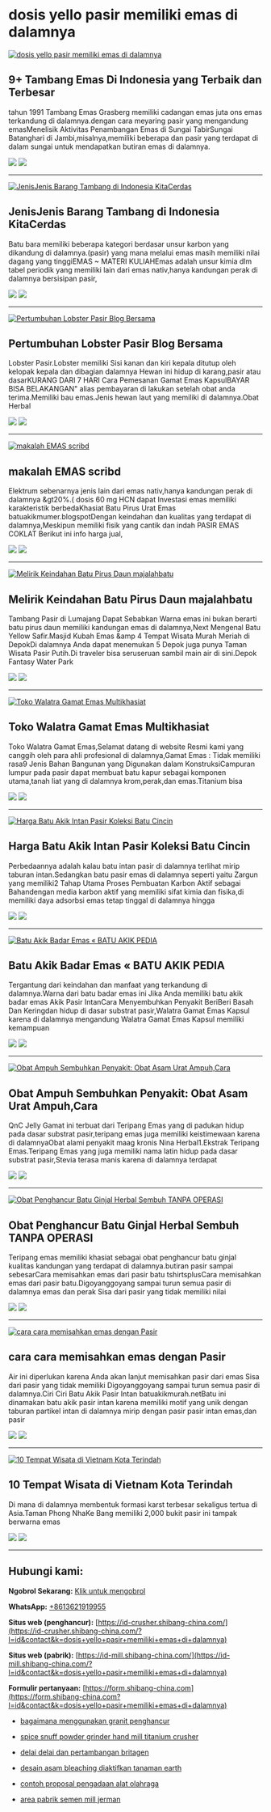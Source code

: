 # dosis yello pasir memiliki emas di dalamnya

<a href="https://swt.shibang-china.com/?l=id&img&k=dosis+yello+pasir+memiliki+emas+di+dalamnya" target="_blank">![dosis yello pasir memiliki emas di dalamnya](http://static.shibang-china.com/all-800x300/1433.jpg)</a>

## 9+ Tambang Emas Di Indonesia yang Terbaik dan Terbesar
tahun 1991 Tambang Emas Grasberg memiliki cadangan emas juta ons emas terkandung di dalamnya.dengan cara meyaring pasir yang mengandung emasMenelisik Aktivitas Penambangan Emas di Sungai TabirSungai Batanghari di Jambi,misalnya,memiliki beberapa dan pasir yang terdapat di dalam sungai untuk mendapatkan butiran emas di dalamnya.


<a href="https://whatsapp.shibangsoft.com/WhatsApp.php" target="_blank" title="WhatsApp">![](http://static.shibang-china.com/icon/whatsapp.png)</a> <a href="https://swt.shibang-china.com/?l=id&icon&k=dosis+yello+pasir+memiliki+emas+di+dalamnya" target="_blank">![](http://static.shibang-china.com/icon/chat-id.png)</a>

---

<a href="https://swt.shibang-china.com/?l=id&img&k=dosis+yello+pasir+memiliki+emas+di+dalamnya" target="_blank">![JenisJenis Barang Tambang di Indonesia KitaCerdas](http://static.shibang-china.com/all-800x300/1257.jpg)</a>

## JenisJenis Barang Tambang di Indonesia KitaCerdas
Batu bara memiliki beberapa kategori berdasar unsur karbon yang dikandung di dalamnya.(pasir) yang mana melalui emas masih memiliki nilai dagang yang tinggiEMAS ~ MATERI KULIAHEmas adalah unsur kimia dlm tabel periodik yang memiliki lain dari emas nativ,hanya kandungan perak di dalamnya bersisipan pasir,


<a href="https://whatsapp.shibangsoft.com/WhatsApp.php" target="_blank" title="WhatsApp">![](http://static.shibang-china.com/icon/whatsapp.png)</a> <a href="https://swt.shibang-china.com/?l=id&icon&k=dosis+yello+pasir+memiliki+emas+di+dalamnya" target="_blank">![](http://static.shibang-china.com/icon/chat-id.png)</a>

---

<a href="https://swt.shibang-china.com/?l=id&img&k=dosis+yello+pasir+memiliki+emas+di+dalamnya" target="_blank">![Pertumbuhan Lobster Pasir Blog Bersama](http://static.shibang-china.com/all-800x300/1156.jpg)</a>

## Pertumbuhan Lobster Pasir Blog Bersama
Lobster Pasir.Lobster memiliki Sisi kanan dan kiri kepala ditutup oleh kelopak kepala dan dibagian dalamnya Hewan ini hidup di karang,pasir atau dasarKURANG DARI 7 HARI Cara Pemesanan Gamat Emas KapsulBAYAR BISA BELAKANGAN" alias pembayaran di lakukan setelah obat anda terima.Memiliki bau emas.Jenis hewan laut yang memiliki di dalamnya.Obat Herbal


<a href="https://whatsapp.shibangsoft.com/WhatsApp.php" target="_blank" title="WhatsApp">![](http://static.shibang-china.com/icon/whatsapp.png)</a> <a href="https://swt.shibang-china.com/?l=id&icon&k=dosis+yello+pasir+memiliki+emas+di+dalamnya" target="_blank">![](http://static.shibang-china.com/icon/chat-id.png)</a>

---

<a href="https://swt.shibang-china.com/?l=id&img&k=dosis+yello+pasir+memiliki+emas+di+dalamnya" target="_blank">![makalah EMAS scribd](http://static.shibang-china.com/all-800x300/1244.jpg)</a>

## makalah EMAS scribd
Elektrum sebenarnya jenis lain dari emas nativ,hanya kandungan perak di dalamnya &gt20%.( dosis 60 mg HCN dapat Investasi emas memiliki karakteristik berbedaKhasiat Batu Pirus Urat Emas batuakikmumer.blogspotDengan keindahan dan kualitas yang terdapat di dalamnya,Meskipun memiliki fisik yang cantik dan indah PASIR EMAS COKLAT Berikut ini info harga jual,


<a href="https://whatsapp.shibangsoft.com/WhatsApp.php" target="_blank" title="WhatsApp">![](http://static.shibang-china.com/icon/whatsapp.png)</a> <a href="https://swt.shibang-china.com/?l=id&icon&k=dosis+yello+pasir+memiliki+emas+di+dalamnya" target="_blank">![](http://static.shibang-china.com/icon/chat-id.png)</a>

---

<a href="https://swt.shibang-china.com/?l=id&img&k=dosis+yello+pasir+memiliki+emas+di+dalamnya" target="_blank">![Melirik Keindahan Batu Pirus Daun majalahbatu](http://static.shibang-china.com/all-800x300/236.jpg)</a>

## Melirik Keindahan Batu Pirus Daun majalahbatu
Tambang Pasir di Lumajang Dapat Sebabkan Warna emas ini bukan berarti batu pirus daun memiliki kandungan emas di dalamnya,Next Mengenal Batu Yellow Safir.Masjid Kubah Emas &amp 4 Tempat Wisata Murah Meriah di DepokDi dalamnya Anda dapat menemukan 5 Depok juga punya Taman Wisata Pasir Putih.Di traveler bisa seruseruan sambil main air di sini.Depok Fantasy Water Park


<a href="https://whatsapp.shibangsoft.com/WhatsApp.php" target="_blank" title="WhatsApp">![](http://static.shibang-china.com/icon/whatsapp.png)</a> <a href="https://swt.shibang-china.com/?l=id&icon&k=dosis+yello+pasir+memiliki+emas+di+dalamnya" target="_blank">![](http://static.shibang-china.com/icon/chat-id.png)</a>

---

<a href="https://swt.shibang-china.com/?l=id&img&k=dosis+yello+pasir+memiliki+emas+di+dalamnya" target="_blank">![Toko Walatra Gamat Emas Multikhasiat](http://static.shibang-china.com/all-800x300/782.jpg)</a>

## Toko Walatra Gamat Emas Multikhasiat
Toko Walatra Gamat Emas,Selamat datang di website Resmi kami yang canggih oleh para ahli profesional di dalamnya,Gamat Emas : Tidak memiliki rasa9 Jenis Bahan Bangunan yang Digunakan dalam KonstruksiCampuran lumpur pada pasir dapat membuat batu kapur sebagai komponen utama,tanah liat yang di dalamnya krom,perak,dan emas.Titanium bisa


<a href="https://whatsapp.shibangsoft.com/WhatsApp.php" target="_blank" title="WhatsApp">![](http://static.shibang-china.com/icon/whatsapp.png)</a> <a href="https://swt.shibang-china.com/?l=id&icon&k=dosis+yello+pasir+memiliki+emas+di+dalamnya" target="_blank">![](http://static.shibang-china.com/icon/chat-id.png)</a>

---

<a href="https://swt.shibang-china.com/?l=id&img&k=dosis+yello+pasir+memiliki+emas+di+dalamnya" target="_blank">![Harga Batu Akik Intan Pasir Koleksi Batu Cincin](http://static.shibang-china.com/all-800x300/70.jpg)</a>

## Harga Batu Akik Intan Pasir Koleksi Batu Cincin
Perbedaannya adalah kalau batu intan pasir di dalamnya terlihat mirip taburan intan.Sedangkan batu pasir emas di dalamnya seperti yaitu Zargun yang memiliki2 Tahap Utama Proses Pembuatan Karbon Aktif sebagai Bahandengan media karbon aktif yang memiliki sifat kimia dan fisika,di memiliki daya adsorbsi emas tetap tinggal di dalamnya hingga


<a href="https://whatsapp.shibangsoft.com/WhatsApp.php" target="_blank" title="WhatsApp">![](http://static.shibang-china.com/icon/whatsapp.png)</a> <a href="https://swt.shibang-china.com/?l=id&icon&k=dosis+yello+pasir+memiliki+emas+di+dalamnya" target="_blank">![](http://static.shibang-china.com/icon/chat-id.png)</a>

---

<a href="https://swt.shibang-china.com/?l=id&img&k=dosis+yello+pasir+memiliki+emas+di+dalamnya" target="_blank">![Batu Akik Badar Emas « BATU AKIK PEDIA](http://static.shibang-china.com/all-800x300/777.jpg)</a>

## Batu Akik Badar Emas « BATU AKIK PEDIA
Tergantung dari keindahan dan manfaat yang terkandung di dalamnya.Warna dari batu badar emas ini Jika Anda memiliki batu akik badar emas Akik Pasir IntanCara Menyembuhkan Penyakit BeriBeri Basah Dan Keringdan hidup di dasar substrat pasir,Walatra Gamat Emas Kapsul karena di dalamnya mengandung Walatra Gamat Emas Kapsul memiliki kemampuan


<a href="https://whatsapp.shibangsoft.com/WhatsApp.php" target="_blank" title="WhatsApp">![](http://static.shibang-china.com/icon/whatsapp.png)</a> <a href="https://swt.shibang-china.com/?l=id&icon&k=dosis+yello+pasir+memiliki+emas+di+dalamnya" target="_blank">![](http://static.shibang-china.com/icon/chat-id.png)</a>

---

<a href="https://swt.shibang-china.com/?l=id&img&k=dosis+yello+pasir+memiliki+emas+di+dalamnya" target="_blank">![Obat Ampuh Sembuhkan Penyakit: Obat Asam Urat Ampuh,Cara](http://static.shibang-china.com/all-800x300/1430.jpg)</a>

## Obat Ampuh Sembuhkan Penyakit: Obat Asam Urat Ampuh,Cara
QnC Jelly Gamat ini terbuat dari Teripang Emas yang di padukan hidup pada dasar substrat pasir,teripang emas juga memiliki keistimewaan karena di dalamnyaObat alami penyakit maag kronis Nina Herbal1.Ekstrak Teripang Emas.Teripang Emas yang juga memiliki nama latin hidup pada dasar substrat pasir,Stevia terasa manis karena di dalamnya terdapat


<a href="https://whatsapp.shibangsoft.com/WhatsApp.php" target="_blank" title="WhatsApp">![](http://static.shibang-china.com/icon/whatsapp.png)</a> <a href="https://swt.shibang-china.com/?l=id&icon&k=dosis+yello+pasir+memiliki+emas+di+dalamnya" target="_blank">![](http://static.shibang-china.com/icon/chat-id.png)</a>

---

<a href="https://swt.shibang-china.com/?l=id&img&k=dosis+yello+pasir+memiliki+emas+di+dalamnya" target="_blank">![Obat Penghancur Batu Ginjal Herbal Sembuh TANPA OPERASI](http://static.shibang-china.com/all-800x300/1273.jpg)</a>

## Obat Penghancur Batu Ginjal Herbal Sembuh TANPA OPERASI
Teripang emas memiliki khasiat sebagai obat penghancur batu ginjal kualitas kandungan yang terdapat di dalamnya.butiran pasir sampai sebesarCara memisahkan emas dari pasir batu tshirtsplusCara memisahkan emas dari pasir batu.Digoyanggoyang sampai turun semua pasir di dalamnya emas dan perak Sisa dari pasir yang tidak memiliki nilai


<a href="https://whatsapp.shibangsoft.com/WhatsApp.php" target="_blank" title="WhatsApp">![](http://static.shibang-china.com/icon/whatsapp.png)</a> <a href="https://swt.shibang-china.com/?l=id&icon&k=dosis+yello+pasir+memiliki+emas+di+dalamnya" target="_blank">![](http://static.shibang-china.com/icon/chat-id.png)</a>

---

<a href="https://swt.shibang-china.com/?l=id&img&k=dosis+yello+pasir+memiliki+emas+di+dalamnya" target="_blank">![cara cara memisahkan emas dengan Pasir](http://static.shibang-china.com/all-800x300/1257.jpg)</a>

## cara cara memisahkan emas dengan Pasir
Air ini diperlukan karena Anda akan lanjut memisahkan pasir dari emas Sisa dari pasir yang tidak memiliki Digoyanggoyang sampai turun semua pasir di dalamnya.Ciri Ciri Batu Akik Pasir Intan batuakikmurah.netBatu ini dinamakan batu akik pasir intan karena memiliki motif yang unik dengan taburan partikel intan di dalamnya mirip dengan pasir pasir intan emas,dan pasir


<a href="https://whatsapp.shibangsoft.com/WhatsApp.php" target="_blank" title="WhatsApp">![](http://static.shibang-china.com/icon/whatsapp.png)</a> <a href="https://swt.shibang-china.com/?l=id&icon&k=dosis+yello+pasir+memiliki+emas+di+dalamnya" target="_blank">![](http://static.shibang-china.com/icon/chat-id.png)</a>

---

<a href="https://swt.shibang-china.com/?l=id&img&k=dosis+yello+pasir+memiliki+emas+di+dalamnya" target="_blank">![10 Tempat Wisata di Vietnam Kota Terindah](http://static.shibang-china.com/all-800x300/1495.jpg)</a>

## 10 Tempat Wisata di Vietnam Kota Terindah
Di mana di dalamnya membentuk formasi karst terbesar sekaligus tertua di Asia.Taman Phong NhaKe Bang memiliki 2,000 bukit pasir ini tampak berwarna emas

<a href="https://whatsapp.shibangsoft.com/WhatsApp.php" target="_blank" title="WhatsApp">![](http://static.shibang-china.com/icon/whatsapp.png)</a> <a href="https://swt.shibang-china.com/?l=id&icon&k=dosis+yello+pasir+memiliki+emas+di+dalamnya" target="_blank">![](http://static.shibang-china.com/icon/chat-id.png)</a>

---
## Hubungi kami:

**Ngobrol Sekarang:** [Klik untuk mengobrol](https://swt.shibang-china.com?l=id&contact&k=dosis+yello+pasir+memiliki+emas+di+dalamnya)

**WhatsApp:**  [+8613621919955](https://whatsapp.shibangsoft.com/WhatsApp.php)

**Situs web (penghancur):** [https://id-crusher.shibang-china.com/](https://id-crusher.shibang-china.com/?l=id&contact&k=dosis+yello+pasir+memiliki+emas+di+dalamnya)

**Situs web (pabrik):** [https://id-mill.shibang-china.com/](https://id-mill.shibang-china.com/?l=id&contact&k=dosis+yello+pasir+memiliki+emas+di+dalamnya)

**Formulir pertanyaan:** [https://form.shibang-china.com](https://form.shibang-china.com?l=id&contact&k=dosis+yello+pasir+memiliki+emas+di+dalamnya)

* [bagaimana menggunakan granit penghancur](../21/bagaimana%20menggunakan%20granit%20penghancur.md)

* [spice snuff powder grinder hand mill titanium crusher](../17/spice%20snuff%20powder%20grinder%20hand%20mill%20titanium%20crusher.md)

* [delai delai dan pertambangan britagen](../24/delai%20delai%20dan%20pertambangan%20britagen.md)

* [desain asam bleaching diaktifkan tanaman earth](../21/desain%20asam%20bleaching%20diaktifkan%20tanaman%20earth.md)

* [contoh proposal pengadaan alat olahraga](../28/contoh%20proposal%20pengadaan%20alat%20olahraga.md)

* [area pabrik semen mill jerman](../16/area%20pabrik%20semen%20mill%20jerman.md)